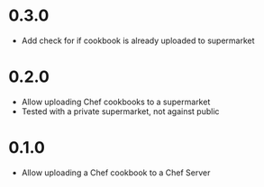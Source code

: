 0.3.0
=====
* Add check for if cookbook is already uploaded to supermarket

0.2.0
=====
* Allow uploading Chef cookbooks to a supermarket
 * Tested with a private supermarket, not against public

0.1.0
=====
* Allow uploading a Chef cookbook to a Chef Server
